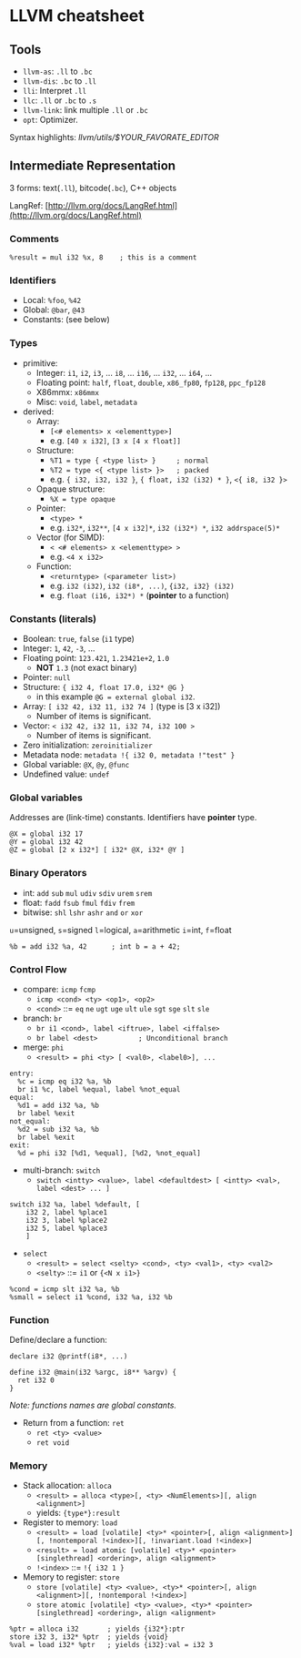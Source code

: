# LLVM cheatsheet

## Tools

- `llvm-as`:   `.ll` to `.bc`
- `llvm-dis`:  `.bc` to `.ll`
- `lli`:       Interpret `.ll`
- `llc`:       `.ll` or `.bc` to `.s`
- `llvm-link`: link multiple `.ll` or `.bc`
- `opt`:       Optimizer.

Syntax highlights: *llvm/utils/$YOUR_FAVORATE_EDITOR*

## Intermediate Representation

3 forms: text(`.ll`), bitcode(`.bc`), C++ objects

LangRef: [http://llvm.org/docs/LangRef.html](http://llvm.org/docs/LangRef.html)

### Comments

    %result = mul i32 %x, 8    ; this is a comment

### Identifiers

- Local: `%foo`, `%42`
- Global: `@bar`, `@43`
- Constants: (see below)

### Types

- primitive:
    - Integer: `i1`, `i2`, `i3`, ... `i8`, ... `i16`, ... `i32`, ... `i64`, ...
    - Floating point: `half`, `float`, `double`, `x86_fp80`, `fp128`, `ppc_fp128`
    - X86mmx: `x86mmx`
    - Misc: `void`, `label`, `metadata`
- derived:
    - Array:
        - `[<# elements> x <elementtype>]`
        - e.g. `[40 x i32]`, `[3 x [4 x float]]`
    - Structure:
        - `%T1 = type { <type list> }     ; normal`
        - `%T2 = type <{ <type list> }>   ; packed`
        - e.g. `{ i32, i32, i32 }`, `{ float, i32 (i32) * }`, `<{ i8, i32 }>`
    - Opaque structure:
        - `%X = type opaque`
    - Pointer: 
        - `<type> *`
        - e.g. `i32*`, `i32**`, `[4 x i32]*`, `i32 (i32*) *`, `i32 addrspace(5)*`
    - Vector (for SIMD):
        - `< <# elements> x <elementtype> >`
        - e.g. `<4 x i32>`
    - Function:
        - `<returntype> (<parameter list>)`
        - e.g. `i32 (i32)`, `i32 (i8*, ...)`, `{i32, i32} (i32)`
        - e.g. `float (i16, i32*) *` (**pointer** to a function)

### Constants (literals)
- Boolean: `true`, `false` (`i1` type)
- Integer: `1`, `42`, `-3`, ...
- Floating point: `123.421`, `1.23421e+2`, `1.0`
    - **NOT** `1.3` (not exact binary)
- Pointer: `null`
- Structure: `{ i32 4, float 17.0, i32* @G }`
    - in this example `@G = external global i32`.
- Array: `[ i32 42, i32 11, i32 74 ]` (type is [3 x i32])
    - Number of items is significant.
- Vector: `< i32 42, i32 11, i32 74, i32 100 >`
    - Number of items is significant.
- Zero initialization: `zeroinitializer`
- Metadata node: `metadata !{ i32 0, metadata !"test" }`
- Global variable: `@X`, `@y`, `@func`
- Undefined value: `undef`

### Global variables

Addresses are (link-time) constants. Identifiers have **pointer** type.

    @X = global i32 17
    @Y = global i32 42
    @Z = global [2 x i32*] [ i32* @X, i32* @Y ]

### Binary Operators

- int:     `add` `sub` `mul` `udiv` `sdiv` `urem` `srem`
- float:   `fadd` `fsub` `fmul` `fdiv` `frem`
- bitwise: `shl` `lshr` `ashr` `and` `or` `xor`

`u`=unsigned, `s`=signed
`l`=logical, `a`=arithmetic
`i`=int, `f`=float

    %b = add i32 %a, 42      ; int b = a + 42;

### Control Flow

- compare: `icmp` `fcmp`
    - `icmp <cond> <ty> <op1>, <op2>`
    - `<cond>` ::= `eq` `ne` `ugt` `uge` `ult` `ule` `sgt` `sge` `slt` `sle`
- branch: `br`
    - `br i1 <cond>, label <iftrue>, label <iffalse>`
    - `br label <dest>          ; Unconditional branch`
- merge: `phi`
    - `<result> = phi <ty> [ <val0>, <label0>], ...`

<!-- Disambiguous markdown -->

    entry:
      %c = icmp eq i32 %a, %b
      br i1 %c, label %equal, label %not_equal
    equal:
      %d1 = add i32 %a, %b
      br label %exit
    not_equal:
      %d2 = sub i32 %a, %b
      br label %exit
    exit:
      %d = phi i32 [%d1, %equal], [%d2, %not_equal]

- multi-branch: `switch`
    - `switch <intty> <value>, label <defaultdest> [ <intty> <val>, label <dest> ... ]`

<!-- Disambiguous markdown -->

    switch i32 %a, label %default, [
        i32 2, label %place1
        i32 3, label %place2
        i32 5, label %place3
        ]

- `select`
    - `<result> = select <selty> <cond>, <ty> <val1>, <ty> <val2>`
    - `<selty>` ::= `i1` or `{<N x i1>}`

<!-- Disambiguous markdown -->

    %cond = icmp slt i32 %a, %b
    %small = select i1 %cond, i32 %a, i32 %b
    
### Function

Define/declare a function:

    declare i32 @printf(i8*, ...)
    
    define i32 @main(i32 %argc, i8** %argv) {
      ret i32 0
    }

*Note: functions names are global constants.*
    
- Return from a function: `ret`
    - `ret <ty> <value>`
    - `ret void`

### Memory

- Stack allocation: `alloca`
    - `<result> = alloca <type>[, <ty> <NumElements>][, align <alignment>]`
    - yields: `{type*}:result`
- Register to memory: `load`
    - `<result> = load [volatile] <ty>* <pointer>[, align <alignment>][, !nontemporal !<index>][, !invariant.load !<index>]`
    - `<result> = load atomic [volatile] <ty>* <pointer> [singlethread] <ordering>, align <alignment>`
    - `!<index>` ::= `!{ i32 1 }`
- Memory to register: `store`
    - `store [volatile] <ty> <value>, <ty>* <pointer>[, align <alignment>][, !nontemporal !<index>]`
    - `store atomic [volatile] <ty> <value>, <ty>* <pointer> [singlethread] <ordering>, align <alignment>`

<!-- Disambiguous markdown -->
    
    %ptr = alloca i32       ; yields {i32*}:ptr
    store i32 3, i32* %ptr  ; yields {void}
    %val = load i32* %ptr   ; yields {i32}:val = i32 3
    


